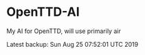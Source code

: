 # OpenTTD-AI
My AI for OpenTTD, will use primarily air

Latest backup: Sun Aug 25 07:52:01 UTC 2019
